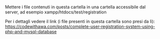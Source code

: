 Mettere i file contenuti in questa cartella in una cartella accessibile dal server, ad esempio xampp/htdocs/test/registration

Per i dettagli vedere il link (i file presenti in questa cartella sono presi da lì): https://codewithawa.com/posts/complete-user-registration-system-using-php-and-mysql-database